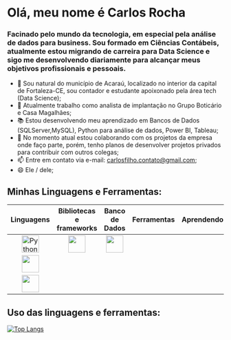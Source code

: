 <h1> Olá, meu nome é Carlos Rocha</h1>
<link rel="stylesheet" href="https://cdn.jsdelivr.net/gh/devicons/devicon@v2.15.1/devicon.min.css">

<h3> Facinado pelo mundo da tecnologia, em especial pela análise de dados para business. Sou formado em Ciências Contábeis, atualmente estou migrando de carreira para Data Science e sigo me desenvolvendo diariamente para alcançar meus objetivos profissionais e pessoais.</h3>

- 📍 Sou natural do município de Acaraú, localizado no interior da capital de Fortaleza-CE, sou contador e estudante apoixonado pela área tech (Data Science);
- 🏢 Atualmente trabalho como analista de implantação no Grupo Boticário e Casa Magalhães;
- 📚 Estou desenvolvendo meu aprendizado em Bancos de Dados (SQLServer,MySQL), Python para análise de dados, Power BI, Tableau;
- 👯 No momento atual estou colaborando com os projetos da empresa onde faço parte, porém, tenho planos de desenvolver projetos privados para contribuir com outros colegas;
- 📫 Entre em contato via e-mail: carlosfilho.contato@gmail.com;
- 😄 Ele / dele;

<div id="minhas-stacks">
  <h2>Minhas Linguagens e Ferramentas:</h2>
   <table>
      <thead>
        <tr>
          <th>Linguagens</th>
          <th>Bibliotecas e frameworks</th>
          <th>Banco de Dados</th>
          <th>Ferramentas</th>
          <th>Aprendendo</th>
        </tr>
      </thead>
      <tbody>
         <tr align="center">
            <td><img src="https://www.python.org/" height="40" title="Python" /></td>
            <td align="center"><img src="https://cdn.jsdelivr.net/gh/devicons/devicon/icons/adonisjs/adonisjs-original.svg" height="40" /></td>
            <td><img src="https://cdn.jsdelivr.net/gh/devicons/devicon/icons/oracle/oracle-original.svg" height="40" /></td>
         </tr>
         <tr align="center">
            <td><img src="https://cdn.jsdelivr.net/gh/devicons/devicon/icons/postgresql/postgresql-original.svg" height="40" /></td>
         </tr>
         <tr align="center">
            <td><img src="https://cdn.jsdelivr.net/gh/devicons/devicon/icons/mysql/mysql-original.svg" height="40" /></td>
         </tr>
      </tbody>
   </table>
</div>
<div id="atividades">
<h2>Uso das linguagens e ferramentas:</h2>

[![Top Langs](https://github-readme-stats.vercel.app/api/top-langs/?username=LucasHayashi&layout=compact&theme=dracula)](https://github.com/LucasHayashi/github-readme-stats)
</div>
